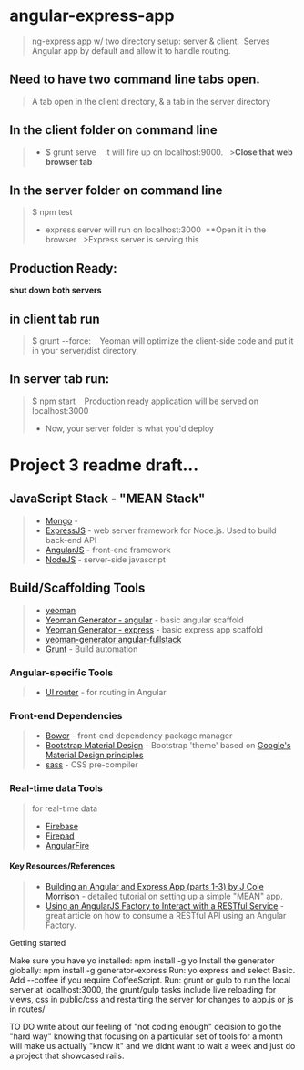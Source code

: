 # angular-express-app

> ng-express app w/ two directory setup: server &amp; client.  Serves Angular app by default and allow it to handle routing. 

## Need to have two command line tabs open. 
  > A tab open in the client directory, & a tab in the server directory

## In the client folder on command line 
>- $ grunt serve 
  
> it will fire up on localhost:9000. 
  >**Close that web browser tab**

## In the server folder on command line 
> $ npm test 
>* express server will run on localhost:3000  **Open it in the browser 
  >Express server is serving this

## Production Ready:
**shut down both servers**
  
## in client tab run
> $ grunt --force:
  
> Yeoman will optimize the client-side code and put it in your server/dist directory. 

## In server tab run:

> $ npm start
  
>Production ready application will be served on localhost:3000
  
>* Now, your server folder is what you'd deploy

# Project 3 readme draft...
## JavaScript Stack - "MEAN Stack"
  >* [Mongo](http://docs.mongodb.org/manual/) - 
  >* [ExpressJS](http://expressjs.com/starter/installing.html) - web server framework for Node.js. Used to build back-end API
  >* [AngularJS](https://angularjs.org/) - front-end framework
  >* [NodeJS](http://nodejs.org/) - server-side javascript
 
## Build/Scaffolding Tools
  >* [yeoman](http://yeoman.io/)
  >* [Yeoman Generator - angular](https://github.com/yeoman/generator-angular) - basic angular scaffold
  >* [Yeoman Generator - express](https://github.com/petecoop/generator-express) - basic express app scaffold
  >* [yeoman-generator angular-fullstack](https://github.com/DaftMonk/generator-angular-fullstack#controller)
  >* [Grunt](http://gruntjs.com/) - Build automation

### Angular-specific Tools
  >* [UI router](https://github.com/angular-ui/ui-router) - for routing in Angular

### Front-end Dependencies
  >* [Bower](http://bower.io/) - front-end dependency package manager
  >* [Bootstrap Material Design](http://fezvrasta.github.io/bootstrap-material-design/) - Bootstrap 'theme' based on [Google's Material Design principles](http://www.google.com/design/spec/material-design/introduction.html)
  >* [sass](http://sass-lang.com/) - CSS pre-compiler

### Real-time data Tools
  > for real-time data
  >* [Firebase]()
  >* [Firepad]()
  >* [AngularFire]()

#### Key Resources/References
  >* [Building an Angular and Express App (parts 1-3) by J Cole Morrison](http://start.jcolemorrison.com/building-an-angular-and-express-app-part-1/) - detailed tutorial on setting up a simple "MEAN" app.
  >* [Using an AngularJS Factory to Interact with a RESTful Service](http://weblogs.asp.net/dwahlin/using-an-angularjs-factory-to-interact-with-a-restful-service) - great article on how to consume a RESTful API using an Angular Factory.

  Getting started

  Make sure you have yo installed: npm install -g yo
  Install the generator globally: npm install -g generator-express
  Run: yo express and select Basic. Add --coffee if you require CoffeeScript.
  Run: grunt or gulp to run the local server at localhost:3000, the grunt/gulp tasks include live reloading for views, css in public/css and restarting the server for changes to app.js or js in routes/

TO DO 
write about our feeling of "not coding enough"
decision to go the "hard way" knowing that focusing on a particular set of tools for a month will make us actually "know it" and we didnt want to wait a week and just do a project that showcased rails.
